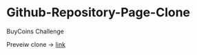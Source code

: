 # Github-Repository-Page-Clone
BuyCoins Challenge 

Preveiw clone -> [link](https://buycoinschallengeatkelvic.netlify.app/)